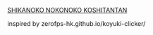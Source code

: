 [SHIKANOKO NOKONOKO KOSHITANTAN](https://nyimyozin.github.io/shikaclicker/)

inspired by zerofps-hk.github.io/koyuki-clicker/ 
